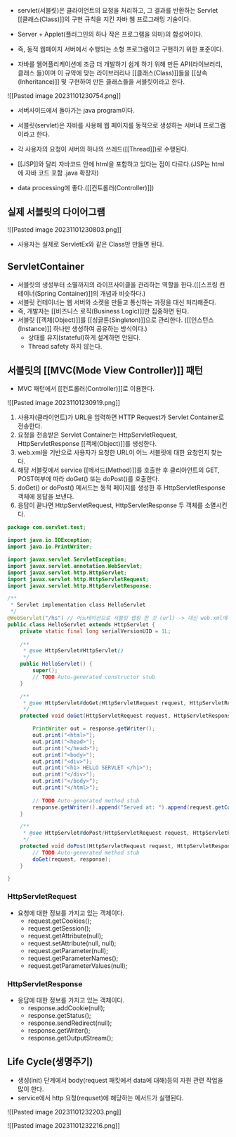 - servlet(서블릿)은 클라이언트의 요청을 처리하고, 그 결과를 반환하는 Servlet [[클래스(Class)]]의 구현 규칙을 지킨 자바 웹 프로그래밍 기술이다.

- Server + Applet(플러그인의 하나 작은 프로그램을 의미)의 합성어이다.
- 즉, 동적 웹페이지 서버에서 수행되는 소형 프로그램이고 구현하기 위한 표준이다.

- 자바를 웹어플리케이션에 조금 더 개발하기 쉽게 하기 위해 만든 API(라이브러리, 클래스 들)이며 이 규약에 맞는 라이브러리나 [[클래스(Class)]]들을 [[상속(Inheritance)]] 및 구현하여 만든 클래스들을 서블릿이라고 한다.

![[Pasted image 20231101230754.png]]

- 서버사이드에서 돌아가는 java program이다.
- 서블릿(servlet)은 자바를 사용해 웹 페이지를 동적으로 생성하는 서버내 프로그램이라고 한다.

- 각 사용자의 요청이 서버의 하나의 쓰레드([[Thread]])로 수행된다. 

- [[JSP]]와 달리 자바코드 안에 html을 포함하고 있다는 점이 다르다.(JSP는 html에 자바 코드 포함  .java 확장자)

- data processing에 좋다.([[컨트롤러(Controller)]])

## 실제 서블릿의 다이어그램

![[Pasted image 20231101230803.png]]

- 사용자는 실제로 ServletEx와 같은 Class만 만들면 된다.

## ServletContainer

- 서블릿의 생성부터 소멸까지의 라이프사이클을 관리하는 역할을 한다.([[스프링 컨테이너(Spring Container)]]의 개념과 비슷하다.)
- 서블릿 컨테이너는 웹 서버와 소켓을 만들고 통신하는 과정을 대신 처리해준다.
- 즉, 개발자는 [[비즈니스 로직(Business Logic)]]만 집중하면 된다.
- 서블릿 [[객체(Object)]]를 [[싱글톤(Singleton)]]으로 관리한다. ([[인스턴스(Instance)]] 하나만 생성하여 공유하는 방식이다.)
	- 상태를 유지(stateful)하게 설계하면 안된다.
	- Thread safety 하지 않는다.

## 서블릿의 [[MVC(Mode View Controller)]] 패턴

- MVC 패턴에서 [[컨트롤러(Controller)]]로 이용한다.

![[Pasted image 20231101230919.png]]

1. 사용자(클라이언트)가 URL을 입력하면 HTTP Request가 Servlet Container로 전송한다.
2. 요청을 전송받은 Servlet Container는 HttpServletRequest, HttpServletResponse [[객체(Object)]]를 생성한다.
3. web.xml을 기반으로 사용자가 요청한 URL이 어느 서블릿에 대한 요청인지 찾는다.
4. 해당 서블릿에서 service [[메서드(Method)]]를 호출한 후 클리아언트의 GET, POST여부에 따라 doGet() 또는 doPost()를 호출한다.
5. doGet() or doPost() 메서드는 동적 페이지를 생성한 후 HttpServletResponse객체에 응답을 보낸다.
6. 응답이 끝나면 HttpServletRequest, HttpServletResponse 두 객체를 소멸시킨다.

```java
package com.servlet.test;

import java.io.IOException;
import java.io.PrintWriter;

import javax.servlet.ServletException;
import javax.servlet.annotation.WebServlet;
import javax.servlet.http.HttpServlet;
import javax.servlet.http.HttpServletRequest;
import javax.servlet.http.HttpServletResponse;

/**
 * Servlet implementation class HelloServlet
 */
@WebServlet("/hs") // 어노테이션으로 서블릿 맵핑 한 것 (url) -> 대신 web.xml에서 정의해줄 수 있음
public class HelloServlet extends HttpServlet {
	private static final long serialVersionUID = 1L;
       
    /**
     * @see HttpServlet#HttpServlet()
     */
    public HelloServlet() {
        super();
        // TODO Auto-generated constructor stub
    }

	/**
	 * @see HttpServlet#doGet(HttpServletRequest request, HttpServletResponse response)
	 */
	protected void doGet(HttpServletRequest request, HttpServletResponse response) throws ServletException, IOException {

		PrintWriter out = response.getWriter();
		out.print("<html>");
		out.print("<head>");
		out.print("</head>");
		out.print("<body>");
		out.print("<div>");
		out.print("<h1> HELLO SERVLET </h1>");
		out.print("</div>");
		out.print("</body>");
		out.print("</html>");
		
		// TODO Auto-generated method stub
		response.getWriter().append("Served at: ").append(request.getContextPath());
	}

	/**
	 * @see HttpServlet#doPost(HttpServletRequest request, HttpServletResponse response)
	 */
	protected void doPost(HttpServletRequest request, HttpServletResponse response) throws ServletException, IOException {
		// TODO Auto-generated method stub
		doGet(request, response);
	}

}
```

### HttpServletRequest

- 요청에 대한 정보를 가지고 있는 객체이다.
	- request.getCookies();
	- request.getSession();
	- request.getAttribute(null);
	- request.setAttribute(null, null);
	- request.getParameter(null);
	- request.getParameterNames();
	- request.getParameterValues(null);

### HttpServletResponse

- 응답에 대한 정보를 가지고 있는 객체이다.
	- response.addCookie(null);
	- response.getStatus();
	- response.sendRedirect(null);
	- response.getWriter();
	- response.getOutputStream();


## Life Cycle(생명주기)

- 생성(init) 단계에서 body(request 패킷에서 data에 대해)등의 자원 관련 작업을 많이 한다.
- service에서 http 요청(requset)에 해당하는 메서드가 실행된다.

![[Pasted image 20231101232203.png]]

![[Pasted image 20231101232216.png]]

